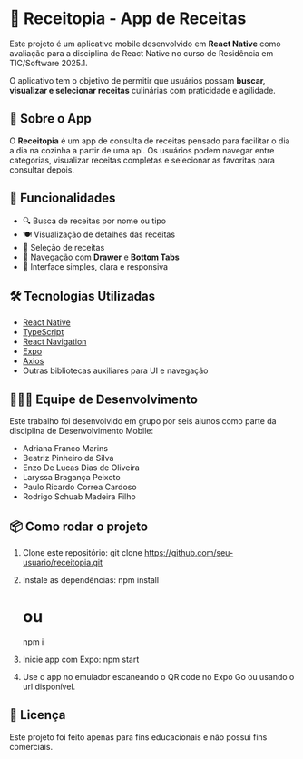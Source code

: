 # 🍲 Receitopia - App de Receitas

Este projeto é um aplicativo mobile desenvolvido em **React Native** como avaliação para a disciplina de React Native no curso de Residência em TIC/Software 2025.1.

O aplicativo tem o objetivo de permitir que usuários possam **buscar, visualizar e selecionar receitas** culinárias com praticidade e agilidade.

## 📱 Sobre o App

O **Receitopia** é um app de consulta de receitas pensado para facilitar o dia a dia na cozinha a partir de uma api. Os usuários podem navegar entre categorias, visualizar receitas completas e selecionar as favoritas para consultar depois.

## 🚀 Funcionalidades

- 🔍 Busca de receitas por nome ou tipo
- 🍽️ Visualização de detalhes das receitas
- 💾 Seleção de receitas
- 🧭 Navegação com **Drawer** e **Bottom Tabs**
- 🎨 Interface simples, clara e responsiva

## 🛠️ Tecnologias Utilizadas

- [React Native](https://reactnative.dev/)
- [TypeScript](https://www.typescriptlang.org/)
- [React Navigation](https://reactnavigation.org/)
- [Expo](https://expo.dev/)
- [Axios](https://axios-http.com/)
- Outras bibliotecas auxiliares para UI e navegação

## 🧑‍🤝‍🧑 Equipe de Desenvolvimento

Este trabalho foi desenvolvido em grupo por seis alunos como parte da disciplina de Desenvolvimento Mobile:

- Adriana Franco Marins
- Beatriz Pinheiro da Silva
- Enzo De Lucas Dias de Oliveira
- Laryssa Bragança Peixoto
- Paulo Ricardo Correa Cardoso
- Rodrigo Schuab Madeira Filho

## 📦 Como rodar o projeto

1. Clone este repositório:
   git clone https://github.com/seu-usuario/receitopia.git

2. Instale as dependências:
    npm install
    # ou
    npm i

3. Inicie app com Expo:
    npm start

4. Use o app no emulador escaneando o QR code no Expo Go ou usando o url disponível.

## 📄 Licença

Este projeto foi feito apenas para fins educacionais e não possui fins comerciais.